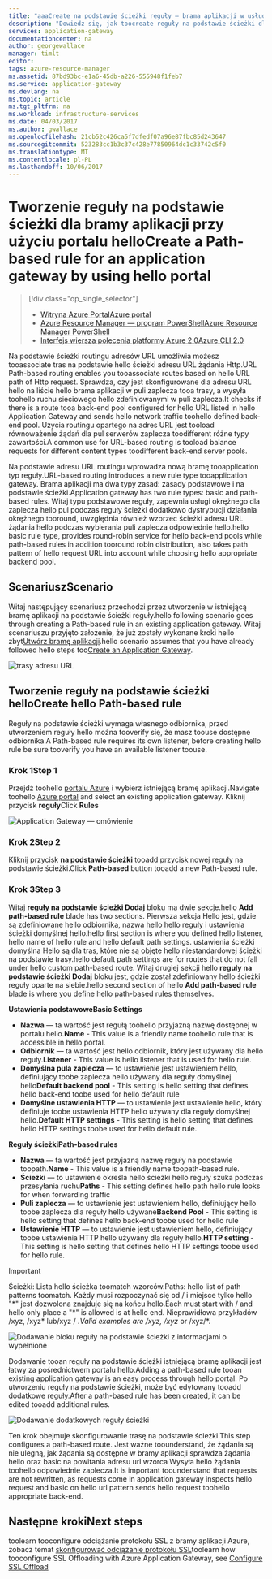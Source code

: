 ```yaml
---
title: "aaaCreate na podstawie ścieżki reguły — brama aplikacji w usłudze Azure - Portal Azure | Dokumentacja firmy Microsoft"
description: "Dowiedz się, jak toocreate reguły na podstawie ścieżki dla bramy aplikacji przy użyciu hello portalu"
services: application-gateway
documentationcenter: na
author: georgewallace
manager: timlt
editor: 
tags: azure-resource-manager
ms.assetid: 87bd93bc-e1a6-45db-a226-555948f1feb7
ms.service: application-gateway
ms.devlang: na
ms.topic: article
ms.tgt_pltfrm: na
ms.workload: infrastructure-services
ms.date: 04/03/2017
ms.author: gwallace
ms.openlocfilehash: 21cb52c426ca5f7dfedf07a96e87fbc85d243647
ms.sourcegitcommit: 523283cc1b3c37c428e77850964dc1c33742c5f0
ms.translationtype: MT
ms.contentlocale: pl-PL
ms.lasthandoff: 10/06/2017
---
```

# <a name="create-a-path-based-rule-for-an-application-gateway-by-using-hello-portal"></a><span data-ttu-id="3d92f-103">Tworzenie reguły na podstawie ścieżki dla bramy aplikacji przy użyciu portalu hello</span><span class="sxs-lookup"><span data-stu-id="3d92f-103">Create a Path-based rule for an application gateway by using hello portal</span></span>

> [!div class="op_single_selector"]
> * [<span data-ttu-id="3d92f-104">Witryna Azure Portal</span><span class="sxs-lookup"><span data-stu-id="3d92f-104">Azure portal</span></span>](application-gateway-create-url-route-portal.md)
> * [<span data-ttu-id="3d92f-105">Azure Resource Manager — program PowerShell</span><span class="sxs-lookup"><span data-stu-id="3d92f-105">Azure Resource Manager PowerShell</span></span>](application-gateway-create-url-route-arm-ps.md)
> * [<span data-ttu-id="3d92f-106">Interfejs wiersza polecenia platformy Azure 2.0</span><span class="sxs-lookup"><span data-stu-id="3d92f-106">Azure CLI 2.0</span></span>](application-gateway-create-url-route-cli.md)

<span data-ttu-id="3d92f-107">Na podstawie ścieżki routingu adresów URL umożliwia możesz tooassociate tras na podstawie hello ścieżki adresu URL żądania Http.</span><span class="sxs-lookup"><span data-stu-id="3d92f-107">URL Path-based routing enables you tooassociate routes based on hello URL path of Http request.</span></span> <span data-ttu-id="3d92f-108">Sprawdza, czy jest skonfigurowane dla adresu URL hello na liście hello brama aplikacji w puli zaplecza tooa trasy, a wysyła toohello ruchu sieciowego hello zdefiniowanymi w puli zaplecza.</span><span class="sxs-lookup"><span data-stu-id="3d92f-108">It checks if there is a route tooa back-end pool configured for hello URL listed in hello Application Gateway and sends hello network traffic toohello defined back-end pool.</span></span> <span data-ttu-id="3d92f-109">Użycia routingu opartego na adres URL jest tooload równoważenie żądań dla pul serwerów zaplecza toodifferent różne typy zawartości.</span><span class="sxs-lookup"><span data-stu-id="3d92f-109">A common use for URL-based routing is tooload balance requests for different content types toodifferent back-end server pools.</span></span>

<span data-ttu-id="3d92f-110">Na podstawie adresu URL routingu wprowadza nową bramę tooapplication typ reguły.</span><span class="sxs-lookup"><span data-stu-id="3d92f-110">URL-based routing introduces a new rule type tooapplication gateway.</span></span> <span data-ttu-id="3d92f-111">Brama aplikacji ma dwa typy zasad: zasady podstawowe i na podstawie ścieżki.</span><span class="sxs-lookup"><span data-stu-id="3d92f-111">Application gateway has two rule types: basic and path-based rules.</span></span> <span data-ttu-id="3d92f-112">Witaj typu podstawowe reguły, zapewnia usługi okrężnego dla zaplecza hello pul podczas reguły ścieżki dodatkowo dystrybucji działania okrężnego tooround, uwzględnia również wzorzec ścieżki adresu URL żądania hello podczas wybierania puli zaplecza odpowiednie hello.</span><span class="sxs-lookup"><span data-stu-id="3d92f-112">hello basic rule type, provides round-robin service for hello back-end pools while path-based rules in addition tooround robin distribution, also takes path pattern of hello request URL into account while choosing hello appropriate backend pool.</span></span>

## <a name="scenario"></a><span data-ttu-id="3d92f-113">Scenariusz</span><span class="sxs-lookup"><span data-stu-id="3d92f-113">Scenario</span></span>

<span data-ttu-id="3d92f-114">Witaj następujący scenariusz przechodzi przez utworzenie w istniejącą bramę aplikacji na podstawie ścieżki reguły.</span><span class="sxs-lookup"><span data-stu-id="3d92f-114">hello following scenario goes through creating a Path-based rule in an existing application gateway.</span></span>
<span data-ttu-id="3d92f-115">Witaj scenariuszu przyjęto założenie, że już zostały wykonane kroki hello zbyt[Utwórz bramę aplikacji](application-gateway-create-gateway-portal.md).</span><span class="sxs-lookup"><span data-stu-id="3d92f-115">hello scenario assumes that you have already followed hello steps too[Create an Application Gateway](application-gateway-create-gateway-portal.md).</span></span>

![trasy adresu URL][scenario]

## <span data-ttu-id="3d92f-117"><a name="createrule"></a>Tworzenie reguły na podstawie ścieżki hello</span><span class="sxs-lookup"><span data-stu-id="3d92f-117"><a name="createrule"></a>Create hello Path-based rule</span></span>

<span data-ttu-id="3d92f-118">Reguły na podstawie ścieżki wymaga własnego odbiornika, przed utworzeniem reguły hello można tooverify się, że masz toouse dostępne odbiornika.</span><span class="sxs-lookup"><span data-stu-id="3d92f-118">A Path-based rule requires its own listener, before creating hello rule be sure tooverify you have an available listener toouse.</span></span>

### <a name="step-1"></a><span data-ttu-id="3d92f-119">Krok 1</span><span class="sxs-lookup"><span data-stu-id="3d92f-119">Step 1</span></span>

<span data-ttu-id="3d92f-120">Przejdź toohello [portalu Azure](http://portal.azure.com) i wybierz istniejącą bramę aplikacji.</span><span class="sxs-lookup"><span data-stu-id="3d92f-120">Navigate toohello [Azure portal](http://portal.azure.com) and select an existing application gateway.</span></span> <span data-ttu-id="3d92f-121">Kliknij przycisk **reguły**</span><span class="sxs-lookup"><span data-stu-id="3d92f-121">Click **Rules**</span></span>

![Application Gateway — omówienie][1]

### <a name="step-2"></a><span data-ttu-id="3d92f-123">Krok 2</span><span class="sxs-lookup"><span data-stu-id="3d92f-123">Step 2</span></span>

<span data-ttu-id="3d92f-124">Kliknij przycisk **na podstawie ścieżki** tooadd przycisk nowej reguły na podstawie ścieżki.</span><span class="sxs-lookup"><span data-stu-id="3d92f-124">Click **Path-based** button tooadd a new Path-based rule.</span></span>

### <a name="step-3"></a><span data-ttu-id="3d92f-125">Krok 3</span><span class="sxs-lookup"><span data-stu-id="3d92f-125">Step 3</span></span>

<span data-ttu-id="3d92f-126">Witaj **reguły na podstawie ścieżki Dodaj** bloku ma dwie sekcje.</span><span class="sxs-lookup"><span data-stu-id="3d92f-126">hello **Add path-based rule** blade has two sections.</span></span> <span data-ttu-id="3d92f-127">Pierwsza sekcja Hello jest, gdzie są zdefiniowane hello odbiornika, nazwa hello hello reguły i ustawienia ścieżki domyślnej hello.</span><span class="sxs-lookup"><span data-stu-id="3d92f-127">hello first section is where you defined hello listener, hello name of hello rule and hello default path settings.</span></span> <span data-ttu-id="3d92f-128">ustawienia ścieżki domyślna Hello są dla tras, które nie są objęte hello niestandardowej ścieżki na podstawie trasy.</span><span class="sxs-lookup"><span data-stu-id="3d92f-128">hello default path settings are for routes that do not fall under hello custom path-based route.</span></span> <span data-ttu-id="3d92f-129">Witaj drugiej sekcji hello **reguły na podstawie ścieżki Dodaj** bloku jest, gdzie został zdefiniowany hello ścieżki reguły oparte na siebie.</span><span class="sxs-lookup"><span data-stu-id="3d92f-129">hello second section of hello **Add path-based rule** blade is where you define hello path-based rules themselves.</span></span>

<span data-ttu-id="3d92f-130">**Ustawienia podstawowe**</span><span class="sxs-lookup"><span data-stu-id="3d92f-130">**Basic Settings**</span></span>

* <span data-ttu-id="3d92f-131">**Nazwa** — ta wartość jest regułą toohello przyjazną nazwę dostępnej w portalu hello.</span><span class="sxs-lookup"><span data-stu-id="3d92f-131">**Name** - This value is a friendly name toohello rule that is accessible in hello portal.</span></span>
* <span data-ttu-id="3d92f-132">**Odbiornik** — ta wartość jest hello odbiornik, który jest używany dla hello reguły.</span><span class="sxs-lookup"><span data-stu-id="3d92f-132">**Listener** - This value is hello listener that is used for hello rule.</span></span>
* <span data-ttu-id="3d92f-133">**Domyślna pula zaplecza** — to ustawienie jest ustawieniem hello, definiujący toobe zaplecza hello używany dla reguły domyślnej hello</span><span class="sxs-lookup"><span data-stu-id="3d92f-133">**Default backend pool** - This setting is hello setting that defines hello back-end toobe used for hello default rule</span></span>
* <span data-ttu-id="3d92f-134">**Domyślne ustawienia HTTP** — to ustawienie jest ustawienie hello, który definiuje toobe ustawienia HTTP hello używany dla reguły domyślnej hello.</span><span class="sxs-lookup"><span data-stu-id="3d92f-134">**Default HTTP settings** - This setting is hello setting that defines hello HTTP settings toobe used for hello default rule.</span></span>

<span data-ttu-id="3d92f-135">**Reguły ścieżki**</span><span class="sxs-lookup"><span data-stu-id="3d92f-135">**Path-based rules**</span></span>

* <span data-ttu-id="3d92f-136">**Nazwa** — ta wartość jest przyjazną nazwę reguły na podstawie toopath.</span><span class="sxs-lookup"><span data-stu-id="3d92f-136">**Name** - This value is a friendly name toopath-based rule.</span></span>
* <span data-ttu-id="3d92f-137">**Ścieżki** — to ustawienie określa hello ścieżki hello reguły szuka podczas przesyłania ruchu</span><span class="sxs-lookup"><span data-stu-id="3d92f-137">**Paths** - This setting defines hello path hello rule looks for when forwarding traffic</span></span>
* <span data-ttu-id="3d92f-138">**Puli zaplecza** — to ustawienie jest ustawieniem hello, definiujący hello toobe zaplecza dla reguły hello używane</span><span class="sxs-lookup"><span data-stu-id="3d92f-138">**Backend Pool** - This setting is hello setting that defines hello back-end toobe used for hello rule</span></span>
* <span data-ttu-id="3d92f-139">**Ustawienie HTTP** — to ustawienie jest ustawieniem hello, definiujący toobe ustawienia HTTP hello używany dla reguły hello.</span><span class="sxs-lookup"><span data-stu-id="3d92f-139">**HTTP setting** - This setting is hello setting that defines hello HTTP settings toobe used for hello rule.</span></span>

> [!IMPORTANT]
> <span data-ttu-id="3d92f-140">Ścieżki: Lista hello ścieżka toomatch wzorców.</span><span class="sxs-lookup"><span data-stu-id="3d92f-140">Paths: hello list of path patterns toomatch.</span></span> <span data-ttu-id="3d92f-141">Każdy musi rozpoczynać się od / i miejsce tylko hello "\*" jest dozwolona znajduje się na końcu hello.</span><span class="sxs-lookup"><span data-stu-id="3d92f-141">Each must start with / and hello only place a "\*" is allowed is at hello end.</span></span> <span data-ttu-id="3d92f-142">Nieprawidłowa przykładów /xyz, /xyz* lub/xyz / *.</span><span class="sxs-lookup"><span data-stu-id="3d92f-142">Valid examples are /xyz, /xyz* or /xyz/*.</span></span>  

![Dodawanie bloku reguły na podstawie ścieżki z informacjami o wypełnione][2]

<span data-ttu-id="3d92f-144">Dodawanie tooan reguły na podstawie ścieżki istniejącą bramę aplikacji jest łatwy za pośrednictwem portalu hello.</span><span class="sxs-lookup"><span data-stu-id="3d92f-144">Adding a path-based rule tooan existing application gateway is an easy process through hello portal.</span></span> <span data-ttu-id="3d92f-145">Po utworzeniu reguły na podstawie ścieżki, może być edytowany tooadd dodatkowe reguły.</span><span class="sxs-lookup"><span data-stu-id="3d92f-145">After a path-based rule has been created, it can be edited tooadd additional rules.</span></span> 

![Dodawanie dodatkowych reguły ścieżki][3]

<span data-ttu-id="3d92f-147">Ten krok obejmuje skonfigurowanie trasę na podstawie ścieżki.</span><span class="sxs-lookup"><span data-stu-id="3d92f-147">This step configures a path-based route.</span></span> <span data-ttu-id="3d92f-148">Jest ważne toounderstand, że żądania są nie ulegną, jak żądania są dostępne w bramy aplikacji sprawdza żądania hello oraz basic na powitania adresu url wzorca Wysyła hello żądania toohello odpowiednie zaplecza.</span><span class="sxs-lookup"><span data-stu-id="3d92f-148">It is important toounderstand that requests are not rewritten, as requests come in application gateway inspects hello request and basic on hello url pattern sends hello request toohello appropriate back-end.</span></span>

## <a name="next-steps"></a><span data-ttu-id="3d92f-149">Następne kroki</span><span class="sxs-lookup"><span data-stu-id="3d92f-149">Next steps</span></span>

<span data-ttu-id="3d92f-150">toolearn tooconfigure odciążanie protokołu SSL z bramy aplikacji Azure, zobacz temat [skonfigurować odciążanie protokołu SSL](application-gateway-ssl-portal.md)</span><span class="sxs-lookup"><span data-stu-id="3d92f-150">toolearn how tooconfigure SSL Offloading with Azure Application Gateway, see [Configure SSL Offload](application-gateway-ssl-portal.md)</span></span>

[1]: ./media/application-gateway-create-url-route-portal/figure1.png
[2]: ./media/application-gateway-create-url-route-portal/figure2.png
[3]: ./media/application-gateway-create-url-route-portal/figure3.png
[scenario]: ./media/application-gateway-create-url-route-portal/scenario.png
